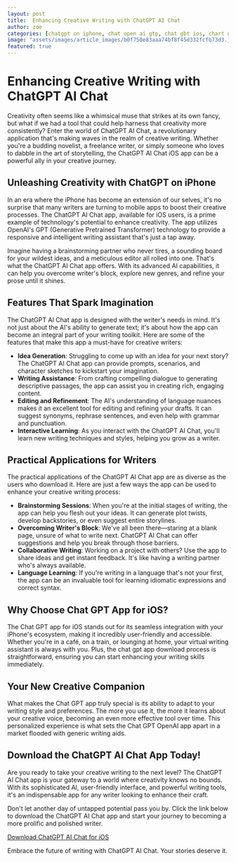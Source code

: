 ```yaml
---
layout: post
title:  Enhancing Creative Writing with ChatGPT AI Chat
author: zoe
categories: [chatgpt on iphone, chat open ai gtp, chat gbt ios, chart gpt openai app, chat gpt app ios, chat gpt on iphone, chat gpt app download]
image: "assets/images/article_images/b0f750e83aaa74bf8f45d332fcfb73d3.jpg"
featured: true
---
```


# Enhancing Creative Writing with ChatGPT AI Chat

Creativity often seems like a whimsical muse that strikes at its own fancy, but what if we had a tool that could help harness that creativity more consistently? Enter the world of ChatGPT AI Chat, a revolutionary application that's making waves in the realm of creative writing. Whether you're a budding novelist, a freelance writer, or simply someone who loves to dabble in the art of storytelling, the ChatGPT AI Chat iOS app can be a powerful ally in your creative journey.

## Unleashing Creativity with ChatGPT on iPhone

In an era where the iPhone has become an extension of our selves, it's no surprise that many writers are turning to mobile apps to boost their creative processes. The ChatGPT AI Chat app, available for iOS users, is a prime example of technology's potential to enhance creativity. The app utilizes OpenAI's GPT (Generative Pretrained Transformer) technology to provide a responsive and intelligent writing assistant that's just a tap away.

Imagine having a brainstorming partner who never tires, a sounding board for your wildest ideas, and a meticulous editor all rolled into one. That's what the ChatGPT AI Chat app offers. With its advanced AI capabilities, it can help you overcome writer's block, explore new genres, and refine your prose until it shines.

## Features That Spark Imagination

The ChatGPT AI Chat app is designed with the writer's needs in mind. It's not just about the AI's ability to generate text; it's about how the app can become an integral part of your writing toolkit. Here are some of the features that make this app a must-have for creative writers:

- **Idea Generation**: Struggling to come up with an idea for your next story? The ChatGPT AI Chat app can provide prompts, scenarios, and character sketches to kickstart your imagination.
- **Writing Assistance**: From crafting compelling dialogue to generating descriptive passages, the app can assist you in creating rich, engaging content.
- **Editing and Refinement**: The AI's understanding of language nuances makes it an excellent tool for editing and refining your drafts. It can suggest synonyms, rephrase sentences, and even help with grammar and punctuation.
- **Interactive Learning**: As you interact with the ChatGPT AI Chat, you'll learn new writing techniques and styles, helping you grow as a writer.

## Practical Applications for Writers

The practical applications of the ChatGPT AI Chat app are as diverse as the users who download it. Here are just a few ways the app can be used to enhance your creative writing process:

- **Brainstorming Sessions**: When you're at the initial stages of writing, the app can help you flesh out your ideas. It can generate plot twists, develop backstories, or even suggest entire storylines.
- **Overcoming Writer's Block**: We've all been there—staring at a blank page, unsure of what to write next. ChatGPT AI Chat can offer suggestions and help you break through those barriers.
- **Collaborative Writing**: Working on a project with others? Use the app to share ideas and get instant feedback. It's like having a writing partner who's always available.
- **Language Learning**: If you're writing in a language that's not your first, the app can be an invaluable tool for learning idiomatic expressions and correct syntax.

## Why Choose Chat GPT App for iOS?

The Chat GPT app for iOS stands out for its seamless integration with your iPhone's ecosystem, making it incredibly user-friendly and accessible. Whether you're in a café, on a train, or lounging at home, your virtual writing assistant is always with you. Plus, the chat gpt app download process is straightforward, ensuring you can start enhancing your writing skills immediately.

## Your New Creative Companion

What makes the Chat GPT app truly special is its ability to adapt to your writing style and preferences. The more you use it, the more it learns about your creative voice, becoming an even more effective tool over time. This personalized experience is what sets the Chat GPT OpenAI app apart in a market flooded with generic writing aids.

## Download the ChatGPT AI Chat App Today!

Are you ready to take your creative writing to the next level? The ChatGPT AI Chat app is your gateway to a world where creativity knows no bounds. With its sophisticated AI, user-friendly interface, and powerful writing tools, it's an indispensable app for any writer looking to enhance their craft.

Don't let another day of untapped potential pass you by. Click the link below to download the ChatGPT AI Chat app and start your journey to becoming a more prolific and polished writer.

[Download ChatGPT AI Chat for iOS](https://apps.apple.com/us/app/ai-ask-chat-with-ai-bots/id6472484891)

Embrace the future of writing with ChatGPT AI Chat. Your stories deserve it.